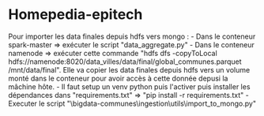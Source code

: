 # Homepedia-epitech

Pour importer les data finales depuis hdfs vers mongo :
    - Dans le conteneur spark-master => exécuter le script "data_aggregate.py"
    - Dans le conteneur namenode => exécuter cette commande "hdfs dfs -copyToLocal hdfs://namenode:8020/data_villes/data/final/global_communes.parquet /mnt/data/final". Elle va copier les data finales depuis hdfs vers un volume monté dans le conteneur pour avoir accès à cette donnée depusi la mâchine hôte.
    - Il faut setup un venv python puis l'activer puis installer les dépendances dans "requirements.txt" => "pip install -r requirements.txt"
    - Executer le script "\bigdata-communes\ingestion\utils\import_to_mongo.py"